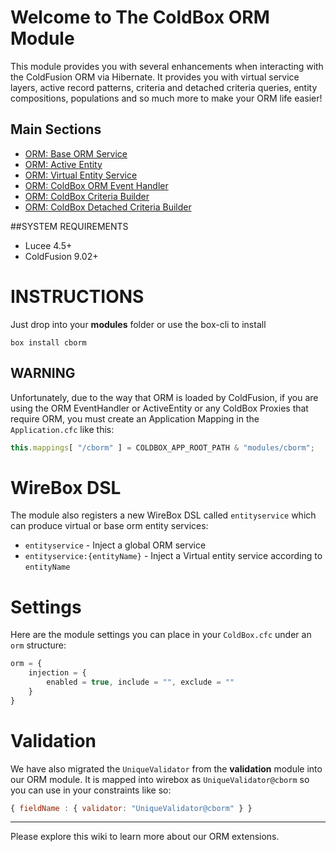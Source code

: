 # Welcome to The ColdBox ORM Module

This module provides you with several enhancements when interacting with the
ColdFusion ORM via Hibernate.  It provides you with virtual service layers,
active record patterns, criteria and detached criteria queries, entity compositions, populations and so much more to make your ORM life easier!

## Main Sections

* [ORM: Base ORM Service](https://github.com/ColdBox/cbox-cborm/wiki/Base-ORM-Service)
* [ORM: Active Entity](https://github.com/ColdBox/cbox-cborm/wiki/Active-Entity)
* [ORM: Virtual Entity Service](https://github.com/ColdBox/cbox-cborm/wiki/Virtual-Entity-Service)
* [ORM: ColdBox ORM Event Handler](https://github.com/ColdBox/cbox-cborm/wiki/ColdBox-ORM-Event-Handler)
* [ORM: ColdBox Criteria Builder](https://github.com/ColdBox/cbox-cborm/wiki/ColdBox-Criteria-Builder)
* [ORM: ColdBox Detached Criteria Builder](https://github.com/ColdBox/cbox-cborm/wiki/ColdBox-Detached-Criteria-Builder)

##SYSTEM REQUIREMENTS
- Lucee 4.5+
- ColdFusion 9.02+

# INSTRUCTIONS
Just drop into your **modules** folder or use the box-cli to install

`box install cborm`

## WARNING

Unfortunately, due to the way that ORM is loaded by ColdFusion, if you are using the ORM EventHandler or ActiveEntity or any ColdBox Proxies that require ORM, you must create an Application Mapping in the `Application.cfc` like this:

```js
this.mappings[ "/cborm" ] = COLDBOX_APP_ROOT_PATH & "modules/cborm";
```

# WireBox DSL
The module also registers a new WireBox DSL called `entityservice` which can produce virtual or base orm entity services:

- `entityservice` -  Inject a global ORM service
- `entityservice:{entityName}` - Inject a Virtual entity service according to `entityName`

# Settings
Here are the module settings you can place in your `ColdBox.cfc` under an `orm` structure:

```js
orm = {
    injection = {
        enabled = true, include = "", exclude = ""
    }
}
```

# Validation
We have also migrated the `UniqueValidator` from the **validation** module into our
ORM module.  It is mapped into wirebox as `UniqueValidator@cborm` so you can use in your constraints like so:

```js
{ fieldName : { validator: "UniqueValidator@cborm" } }
```

---

Please explore this wiki to learn more about our ORM extensions.